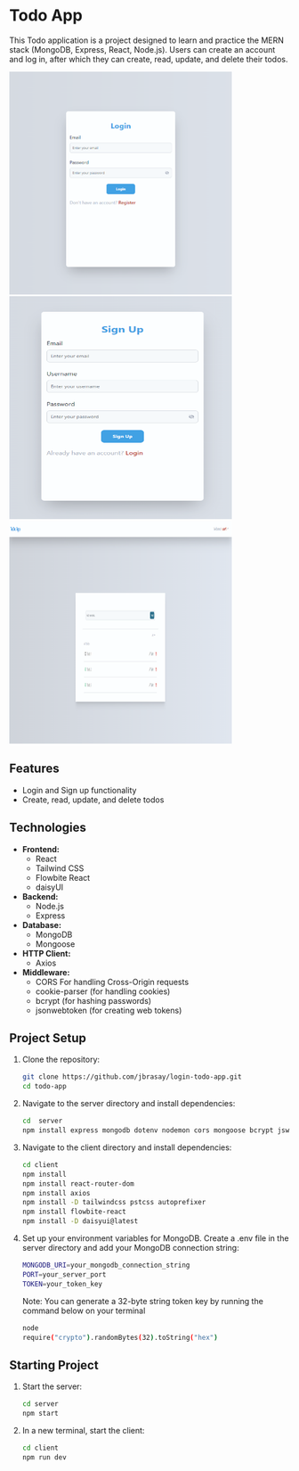 # Todo App

This Todo application is a project designed to learn and practice the MERN stack (MongoDB, Express, React, Node.js). Users can create an account and log in, after which they can create, read, update, and delete their todos.

<p float="left">
    <img src="https://github.com/jbrasay/project-screenshots/blob/4f7dbee32772689b17f6e82411caedd6fdecd71f/screenshots/login-todo-app/todo-login.png" width="400" height="400">
    <img src="https://github.com/jbrasay/project-screenshots/blob/4f7dbee32772689b17f6e82411caedd6fdecd71f/screenshots/login-todo-app/todo-signup.png" width="400" height="400">
    <img src="https://github.com/jbrasay/project-screenshots/blob/4f7dbee32772689b17f6e82411caedd6fdecd71f/screenshots/login-todo-app/todo-main.png" width="400" height="400">
</p>

## Features

- Login and Sign up functionality
- Create, read, update, and delete todos

## Technologies

- **Frontend:** 
  - React
  - Tailwind CSS
  - Flowbite React
  - daisyUI
- **Backend:** 
  - Node.js
  - Express
- **Database:** 
  - MongoDB
  - Mongoose
- **HTTP Client:** 
  - Axios
- **Middleware:** 
  - CORS For handling Cross-Origin requests
  - cookie-parser (for handling cookies)
  - bcrypt (for hashing passwords)
  - jsonwebtoken (for creating web tokens)

## Project Setup

1. Clone the repository:

   ```bash
   git clone https://github.com/jbrasay/login-todo-app.git
   cd todo-app

2. Navigate to the server directory and install dependencies:

   ```bash
   cd  server
   npm install express mongodb dotenv nodemon cors mongoose bcrypt jswonwebtoken validator cookie-parser

3. Navigate to the client directory and install dependencies:
   ```bash
   cd client
   npm install
   npm install react-router-dom
   npm install axios
   npm install -D tailwindcss pstcss autoprefixer
   npm install flowbite-react
   npm install -D daisyui@latest
   

4. Set up your environment variables for MongoDB. Create a .env file in the server directory and add your MongoDB connection string:

   ```bash
   MONGODB_URI=your_mongodb_connection_string
   PORT=your_server_port
   TOKEN=your_token_key
   ```
 
   Note: You can generate a 32-byte string token key by running the command below on your terminal
   ```bash
   node
   require("crypto").randomBytes(32).toString("hex") 

## Starting Project

1. Start the server:
   
   ```bash
   cd server
   npm start

2. In a new terminal, start the client:
  
   ```bash
   cd client
   npm run dev